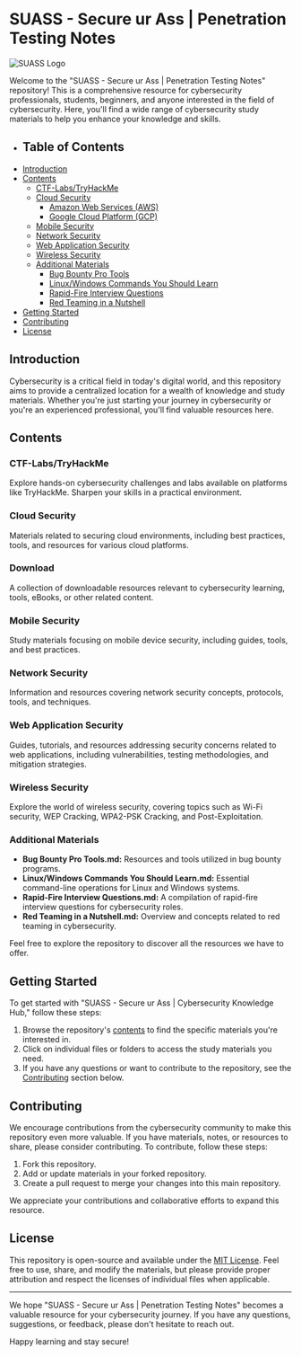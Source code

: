 # SUASS - Secure ur Ass | Penetration Testing Notes

![SUASS Logo](https://github.com/GTekSD/SUASS/assets/55411358/91eaf0d2-6c00-48e9-9dd1-b0e315230949) <!-- Optional: You can include a logo or banner here -->

Welcome to the "SUASS - Secure ur Ass | Penetration Testing Notes" repository! This is a comprehensive resource for cybersecurity professionals, students, beginners, and anyone interested in the field of cybersecurity. Here, you'll find a wide range of cybersecurity study materials to help you enhance your knowledge and skills.

- ## Table of Contents
- [Introduction](#introduction)
- [Contents](#contents)
  - [CTF-Labs/TryHackMe](./CTF-Labs/TryHackMe)
  - [Cloud Security](./Cloud%20Security)
    - [Amazon Web Services (AWS)](./Cloud%20Security/Amazon%20Web%20Services%20(AWS))
    - [Google Cloud Platform (GCP)](./Cloud%20Security/Google%20Cloud%20Platform%20(GCP))
  - [Mobile Security](./Mobile%20Security)
  - [Network Security](./Network%20Security)
  - [Web Application Security](./Web%20Application%20Security)
  - [Wireless Security](./Wireless%20Security)
  - [Additional Materials](#additional-materials)
    - [Bug Bounty Pro Tools](./Bug-Bounty-Pro-Tools.md)
    - [Linux/Windows Commands You Should Learn](./LinuxWin%20cmds%20u%20better%20learn.md)
    - [Rapid-Fire Interview Questions](./Rapid-Fire_Interview-questions.md)
    - [Red Teaming in a Nutshell](./Red_Teaming_in_nutshell.md)
- [Getting Started](#getting-started)
- [Contributing](#contributing)
- [License](#license)


## Introduction

Cybersecurity is a critical field in today's digital world, and this repository aims to provide a centralized location for a wealth of knowledge and study materials. Whether you're just starting your journey in cybersecurity or you're an experienced professional, you'll find valuable resources here.

## Contents

### CTF-Labs/TryHackMe

Explore hands-on cybersecurity challenges and labs available on platforms like TryHackMe. Sharpen your skills in a practical environment.

### Cloud Security

Materials related to securing cloud environments, including best practices, tools, and resources for various cloud platforms.

### Download

A collection of downloadable resources relevant to cybersecurity learning, tools, eBooks, or other related content.

### Mobile Security

Study materials focusing on mobile device security, including guides, tools, and best practices.

### Network Security

Information and resources covering network security concepts, protocols, tools, and techniques.

### Web Application Security

Guides, tutorials, and resources addressing security concerns related to web applications, including vulnerabilities, testing methodologies, and mitigation strategies.

### Wireless Security

Explore the world of wireless security, covering topics such as Wi-Fi security, WEP Cracking, WPA2-PSK Cracking, and Post-Exploitation.


### Additional Materials

- **Bug Bounty Pro Tools.md:** Resources and tools utilized in bug bounty programs.
- **Linux/Windows Commands You Should Learn.md:** Essential command-line operations for Linux and Windows systems.
- **Rapid-Fire Interview Questions.md:** A compilation of rapid-fire interview questions for cybersecurity roles.
- **Red Teaming in a Nutshell.md:** Overview and concepts related to red teaming in cybersecurity.

Feel free to explore the repository to discover all the resources we have to offer.

## Getting Started

To get started with "SUASS - Secure ur Ass | Cybersecurity Knowledge Hub," follow these steps:

1. Browse the repository's [contents](#contents) to find the specific materials you're interested in.
2. Click on individual files or folders to access the study materials you need.
3. If you have any questions or want to contribute to the repository, see the [Contributing](#contributing) section below.

## Contributing

We encourage contributions from the cybersecurity community to make this repository even more valuable. If you have materials, notes, or resources to share, please consider contributing. To contribute, follow these steps:

1. Fork this repository.
2. Add or update materials in your forked repository.
3. Create a pull request to merge your changes into this main repository.

We appreciate your contributions and collaborative efforts to expand this resource.


## License

This repository is open-source and available under the [MIT License](LICENSE). Feel free to use, share, and modify the materials, but please provide proper attribution and respect the licenses of individual files when applicable.

---

We hope "SUASS - Secure ur Ass | Penetration Testing Notes" becomes a valuable resource for your cybersecurity journey. If you have any questions, suggestions, or feedback, please don't hesitate to reach out.

Happy learning and stay secure!
